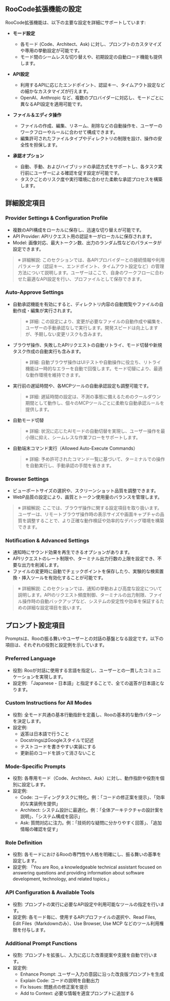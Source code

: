 ## RooCode拡張機能の設定

RooCode拡張機能は、以下の主要な設定を詳細にサポートしています:

- **モード設定**  
  - 各モード (Code、Architect、Ask) に対し、プロンプトのカスタマイズや専用の挙動設定が可能です。  
  - モード間のシームレスな切り替えや、初期設定の自動ロード機能も提供します。

- **API設定**  
  - 利用するAPIに応じたエンドポイント、認証キー、タイムアウト設定などの細かなカスタマイズが行えます。  
  - OpenAI、Anthropic など、複数のプロバイダーに対応し、モードごとに異なるAPI設定を適用可能です。

- **ファイル＆エディタ操作**  
  - ファイルの作成、編集、リネーム、削除などの自動操作を、ユーザーのワークフローやルールに合わせて構成できます。  
  - 編集許可されたファイルタイプやディレクトリの制限を設け、操作の安全性を担保します。

- **承認オプション**  
  - 自動、手動、およびハイブリッドの承認方式をサポートし、各タスク実行前にユーザーによる確認を促す設定が可能です。  
  - タスクごとのリスク度や実行環境に合わせた柔軟な承認プロセスを構築します。

## 詳細設定項目

### Provider Settings & Configuration Profile
- 複数のAPI構成をローカルに保存し、迅速な切り替えが可能です。  
- API Provider: APIリクエスト用の認証キーがローカルに保存されます。  
- Model: 画像対応、最大トークン数、出力のランダム性などのパラメータが設定できます。  
> ※ 詳細解説: このセクションでは、各APIプロバイダーとの接続情報や利用パラメータ（認証キー、エンドポイント、タイムアウト設定など）の管理方法について説明します。ユーザーはここで、自身のワークフローに合わせた最適なAPI設定を行い、プロファイルとして保存できます。

### Auto-Approve Settings
- 自動承認機能を有効にすると、ディレクトリ内容の自動閲覧やファイルの自動作成・編集が実行されます。  
  > ※ 詳細: この設定により、変更が必要なファイルの自動作成や編集を、ユーザーの手動承認なしで実行します。開発スピードは向上しますが、予期しない変更リスクも含みます。
- ブラウザ操作、失敗したAPIリクエストの自動リトライ、モード切替や新規タスク作成の自動実行も含みます。  
  > ※ 詳細: 自動ブラウザ操作はUIテストや自動操作に役立ち、リトライ機能は一時的なエラーを自動で回復します。モード切替により、最適な動作環境を維持できます。
- 実行前の遅延時間や、各MCPツールの自動承認設定も調整可能です。  
  > ※ 詳細: 遅延時間の設定は、不測の事態に備えるためのクールダウン期間として動作し、個々のMCPツールごとに柔軟な自動承認ルールを提供します。
- 自動モード切替  
  > ※ 詳細: 状況に応じたAIモードの自動切替を実現し、ユーザー操作を最小限に抑え、シームレスな作業フローをサポートします。
- 自動端末コマンド実行（Allowed Auto-Execute Commands）  
  > ※ 詳細: 予め許可されたコマンド一覧に基づいて、ターミナルでの操作を自動実行し、手動承認の手間を省きます。

### Browser Settings
- ビューポートサイズの選択や、スクリーンショット品質を調整できます。  
- WebP品質の設定により、画質とトークン使用量のバランスを管理します。  
> ※ 詳細解説: ここでは、ブラウザ操作に関する設定項目を取り扱います。ユーザーは、リモートブラウザ操作時の表示サイズや画面キャプチャの品質を調整することで、より正確な動作検証や効率的なデバッグ環境を構築できます。

### Notification & Advanced Settings
- 通知時にサウンド効果を再生できるオプションがあります。  
- APIリクエストのレート制限や、ターミナル出力行数の上限を設定でき、不要な出力を削減します。  
- ファイルの変更時に自動でチェックポイントを保存したり、実験的な検索置換・挿入ツールを有効化することが可能です。  
> ※ 詳細解説: このセクションでは、通知の挙動および高度な設定について説明します。APIのリクエスト頻度制御、ターミナルの出力制限、ファイル操作時の自動バックアップなど、システムの安定性や効率を保証するための詳細な設定項目を扱います。

## プロンプト設定項目

Promptsは、Rooの振る舞いやユーザーとの対話の基盤となる設定です。以下の項目は、それぞれの役割と設定例を示しています。

### Preferred Language
- 役割: Rooが対話に使用する言語を指定し、ユーザーとの一貫したコミュニケーションを実現します。
- 設定例: 「Japanese - 日本語」と指定することで、全ての返答が日本語となります。

### Custom Instructions for All Modes
- 役割: 全モード共通の基本行動指針を定義し、Rooの基本的な動作パターンを決定します。
- 設定例: 
  - 返答は日本語で行うこと  
  - DocstringsはGoogleスタイルで記述  
  - テストコードを書きやすい実装にする  
  - 更新前のコードを誤って消さないこと

### Mode-Specific Prompts
- 役割: 各専用モード（Code、Architect、Ask）に対し、動作指針や役割を個別に設定します。
- 設定例:
  - Code: コーディングタスクに特化。例：「コードの修正案を提示」、「効率的な実装例を提供」
  - Architect: システム設計に最適化。例：「全体アーキテクチャの設計案を説明」、「システム構成を図示」
  - Ask: 質問対応に注力。例：「技術的な疑問に分かりやすく回答」、「追加情報の確認を促す」

### Role Definition
- 役割: 各モードにおけるRooの専門性や人格を明確にし、振る舞いの基準を設定します。
- 設定例: 「You are Roo, a knowledgeable technical assistant focused on answering questions and providing information about software development, technology, and related topics.」

### API Configuration & Available Tools
- 役割: プロンプトの実行に必要なAPI設定や利用可能なツールの指定を行います。
- 設定例: 各モード毎に、使用するAPIプロファイルの選択や、Read Files, Edit Files（Markdownのみ）、Use Browser, Use MCP などのツール利用権限を付与します。

### Additional Prompt Functions
- 役割: プロンプトを拡張し、入力に応じた改善提案や支援を自動で行います。
- 設定例: 
  - Enhance Prompt: ユーザー入力の意図に沿った改良版プロンプトを生成  
  - Explain Code: コードの説明を自動出力  
  - Fix Issues: 問題点の修正案を提示  
  - Add to Context: 必要な情報を適宜プロンプトに追加する